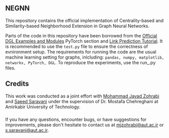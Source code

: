 ## NEGNN
This repository contains the official implementation of Centrality-based and Similarity-based Neighborhood Extension in Graph Neural Networks.

Parts of the code in this repository have been borrowed from the [Official DGL Examples and Modules](https://github.com/dmlc/dgl/tree/master/examples) PyTorch section and [Link Prediction Tutorial](https://docs.dgl.ai/en/0.8.x/tutorials/blitz/4_link_predict.html). It is recommended to use the `test.py` file to ensure the correctness of evnironment setup. The requirements for running the code are the usual machine learning setting for graphs, inlcluding: `pandas, numpy, matplotlib, networkx, PyTorch, DGL`. To reproduce the experiments, use the run_.py files.

## Credits
This work was conducted as a joint effort with [Mohammad Javad Zohrabi](https://github.com/mjzohrabi) and [Saeed Saravani](https://github.com/SaeedSaravani) under the supervision of Dr. Mostafa Chehreghani at Amirkabir University of Technology.

###
If you have any questions, encounter bugs, or have suggestions for improvements, please don't hesitate to contact us at mjzohrabi@aut.ac.ir or s.saravani@aut.ac.ir.
